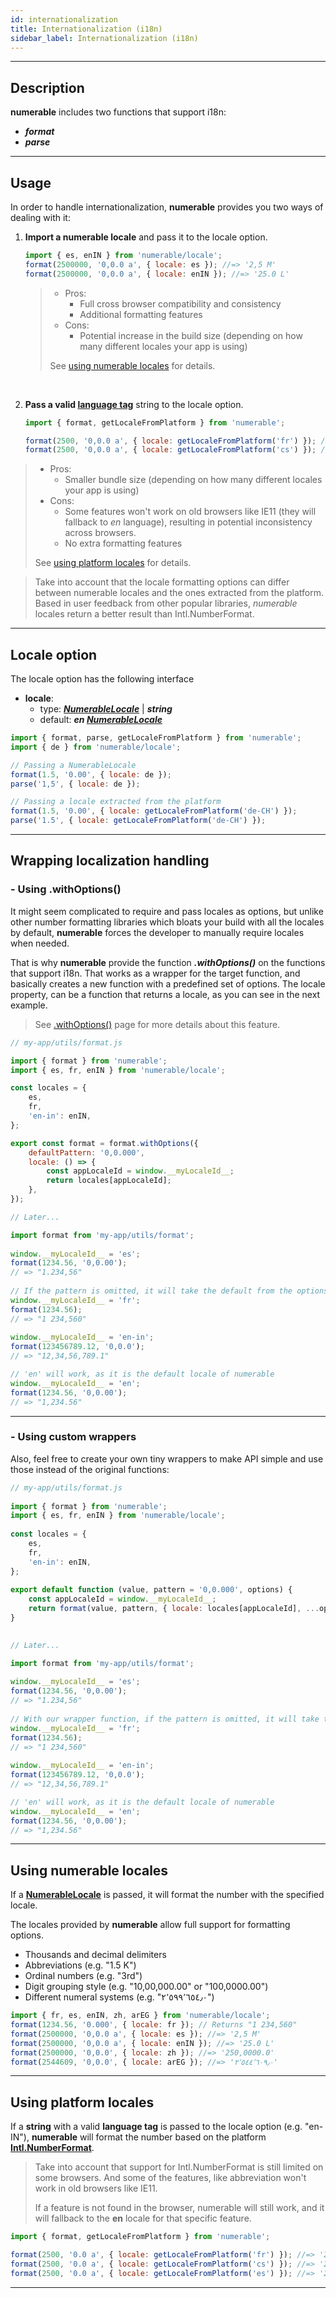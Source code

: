 ```yaml
---
id: internationalization
title: Internationalization (i18n)
sidebar_label: Internationalization (i18n)
---
```


---

## Description

**numerable** includes two functions that support i18n:
- ***format***
- ***parse***

---



## Usage

In order to handle internationalization, **numerable** provides you two ways of dealing with it:
1. **Import a numerable locale** and pass it to the locale option.  
    ```javascript
    import { es, enIN } from 'numerable/locale';
    format(2500000, '0,0.0 a', { locale: es }); //=> '2,5 M'
    format(2500000, '0,0.0 a', { locale: enIN }); //=> '25.0 L'
    ```

    > - Pros: 
    >   - Full cross browser compatibility and consistency
    >   - Additional formatting features
    > - Cons:
    >   - Potential increase in the build size (depending on how many different locales your app is using)    
    > 
    > See [using numerable locales](#using-numerable-locales) for details.  
  
  <br />


2. **Pass a valid [language tag](https://en.wikipedia.org/wiki/IETF_language_tag)** string to the locale option.  
    ```javascript
    import { format, getLocaleFromPlatform } from 'numerable';

    format(2500, '0,0.0 a', { locale: getLocaleFromPlatform('fr') }); //=> '2,5 k'
    format(2500, '0,0.0 a', { locale: getLocaleFromPlatform('cs') }); //=> '2,5 tis.'
    ```
  > - Pros: 
  >   - Smaller bundle size (depending on how many different locales your app is using)
  > - Cons:
  >   - Some features won't work on old browsers like IE11 (they will fallback to *en* language), resulting in potential inconsistency across browsers.
  >   - No extra formatting features
  >
  > See [using platform locales](#using-platform-locales) for details.


> Take into account that the locale formatting options can differ between numerable locales and the ones extracted from the platform. Based in user feedback from other popular libraries, *numerable* locales return a better result than Intl.NumberFormat.

---


## Locale option

The locale option has the following interface

- **locale**: 
  - type: ***[NumerableLocale](locale)*** | ***string***
  - default: ***en [NumerableLocale](locale)***

```javascript
import { format, parse, getLocaleFromPlatform } from 'numerable';
import { de } from 'numerable/locale';

// Passing a NumerableLocale
format(1.5, '0.00', { locale: de });
parse('1,5', { locale: de });

// Passing a locale extracted from the platform
format(1.5, '0.00', { locale: getLocaleFromPlatform('de-CH') });
parse('1.5', { locale: getLocaleFromPlatform('de-CH') });
```
---

## Wrapping localization handling


### - Using .withOptions()

It might seem complicated to require and pass locales as options, but unlike other number formatting libraries which bloats your build with all the locales by default, **numerable** forces the developer to manually require locales when needed.  

That is why **numerable** provide the function ***.withOptions()*** on the functions that support i18n. That works as a wrapper for the target function, and basically creates a new function with a predefined set of options. The locale property, can be a function that returns a locale, as you can see in the next example.  

> See [.withOptions()](with-options) page for more details about this feature.

```javascript
// my-app/utils/format.js

import { format } from 'numerable';
import { es, fr, enIN } from 'numerable/locale';

const locales = {
    es,
    fr,
    'en-in': enIN,
};

export const format = format.withOptions({
    defaultPattern: '0,0.000',
    locale: () => {
        const appLocaleId = window.__myLocaleId__;
        return locales[appLocaleId];
    },
});
```

```javascript
// Later...

import format from 'my-app/utils/format';
​
window.__myLocaleId__ = 'es';
format(1234.56, '0,0.00');
// => "1.234,56"
​
// If the pattern is omitted, it will take the default from the options passed to .withOptions() "0,0.000"
window.__myLocaleId__ = 'fr';
format(1234.56);
// => "1 234,560"
​
window.__myLocaleId__ = 'en-in';
format(123456789.12, '0,0.0');
// => "12,34,56,789.1"

// 'en' will work, as it is the default locale of numerable
window.__myLocaleId__ = 'en';
format(1234.56, '0,0.00');
// => "1,234.56"

```

---

### - Using custom wrappers

Also, feel free to create your own tiny wrappers to make API simple and use those instead of the original functions:  

```javascript
// my-app/utils/format.js
​
import { format } from 'numerable';
import { es, fr, enIN } from 'numerable/locale';
​
const locales = {
    es,
    fr,
    'en-in': enIN,
};
​
export default function (value, pattern = '0,0.000', options) {
    const appLocaleId = window.__myLocaleId__;
    return format(value, pattern, { locale: locales[appLocaleId], ...options });
}
​
```


```javascript
// Later...

import format from 'my-app/utils/format';
​
window.__myLocaleId__ = 'es';
format(1234.56, '0,0.00');
// => "1.234,56"
​
// With our wrapper function, if the pattern is omitted, it will take the default from the wrapper function.
window.__myLocaleId__ = 'fr';
format(1234.56);
// => "1 234,560"
​
window.__myLocaleId__ = 'en-in';
format(123456789.12, '0,0.0');
// => "12,34,56,789.1"

// 'en' will work, as it is the default locale of numerable
window.__myLocaleId__ = 'en';
format(1234.56, '0,0.00');
// => "1,234.56"
```

---

## Using numerable locales

If a [**NumerableLocale**](locale) is passed, it will format the number with the specified locale.  

The locales provided by **numerable** allow full support for formatting options.
- Thousands and decimal delimiters
- Abbreviations (e.g. "1.5 K")
- Ordinal numbers (e.g. "3rd")
- Digit grouping style (e.g. "10,00,000.00" or "100,0000.00")
- Different numeral systems (e.g. "٢‎٬٥‎٩‎٩‎٬٦‎٥‎٤‎٫٠‎")

```javascript
import { fr, es, enIN, zh, arEG } from 'numerable/locale';
format(1234.56, '0.000', { locale: fr }); // Returns "1 234,560"
format(2500000, '0,0.0 a', { locale: es }); //=> '2,5 M'
format(2500000, '0,0.0 a', { locale: enIN }); //=> '25.0 L'
format(2500000, '0,0.0', { locale: zh }); //=> '250,0000.0'
format(2544609, '0,0.0', { locale: arEG }); //=> '٢‎٬٥‎٤‎٤‎٬٦‎٠‎٩‎٫٠‎'
```
---


## Using platform locales

If a **string** with a valid **language tag** is passed to the locale option (e.g. "en-IN"), **numerable** will format the number based on the platform **[Intl.NumberFormat](https://developer.mozilla.org/en-US/docs/Web/JavaScript/Reference/Global_Objects/Intl/NumberFormat)**.  
> Take into account that support for Intl.NumberFormat is still limited on some browsers. And some of the features, like abbreviation won't work in old browsers like IE11.  
>
> If a feature is not found in the browser, numerable will still work, and it will fallback to the **en** locale for that specific feature.

```javascript
import { format, getLocaleFromPlatform } from 'numerable';

format(2500, '0.0 a', { locale: getLocaleFromPlatform('fr') }); //=> '2,5 k'
format(2500, '0.0 a', { locale: getLocaleFromPlatform('cs') }); //=> '2,5 tis.'
format(2500, '0.0 a', { locale: getLocaleFromPlatform('es') }); //=> '2,5 mil'
```
---



<!-- ## Contributing with new Languages

Use this quick guide:  
First of all, create an issue so you won't overlap with others.
A detailed explanation of how to add a new locale.
Use English locale as the basis and then incrementally adjust the tests and the code.
Directions on adding a locale with the same language as another locale.
If you have questions or need guidance, leave a comment in the issue.
Thank you for your support! -->
